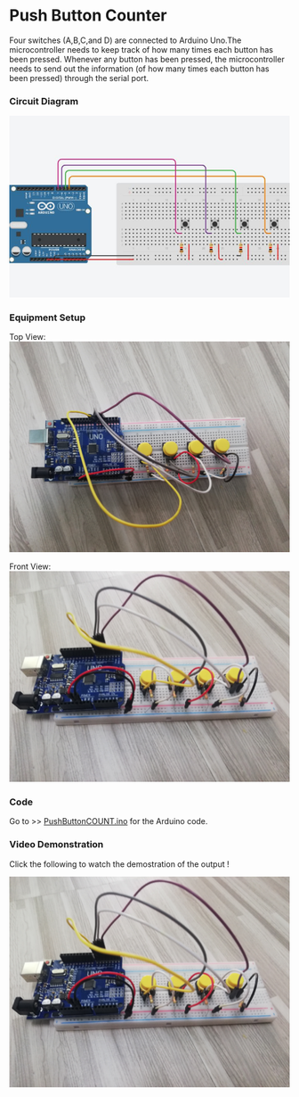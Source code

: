 # Push Button Counter

Four switches (A,B,C,and D) are connected to Arduino Uno.The microcontroller needs to keep track of how many times each button has been pressed. Whenever any button has been pressed, the microcontroller needs to send out the information (of how many times each button has been pressed) through the serial port.

### Circuit Diagram
![Circuit Diagram](https://github.com/AimanCheong/MCTE_4342_Embedded_System_Design/blob/main/Weekly%20Assessments%20and%20Exercises/Week%204/Exercise%208/Circuit%20Diagram.JPG)

### Equipment Setup
Top View:
![Top View](https://github.com/AimanCheong/MCTE_4342_Embedded_System_Design/blob/main/Weekly%20Assessments%20and%20Exercises/Week%204/Exercise%208/Equipment%20Setup%20Top.jpg)

Front View:
![Front View](https://github.com/AimanCheong/MCTE_4342_Embedded_System_Design/blob/main/Weekly%20Assessments%20and%20Exercises/Week%204/Exercise%208/Equipment%20Setup%20Front.jpg)

### Code
Go to >> [PushButtonCOUNT.ino](https://github.com/AimanCheong/MCTE_4342_Embedded_System_Design/blob/main/Weekly%20Assessments%20and%20Exercises/Week%204/Exercise%208/PushButtonCOUNT.ino) for the Arduino code.

### Video Demonstration
Click the following to watch the demostration of the output !

[![Video_Demostration](https://github.com/AimanCheong/MCTE_4342_Embedded_System_Design/blob/main/Weekly%20Assessments%20and%20Exercises/Week%204/Exercise%208/Equipment%20Setup%20Front.jpg)](https://youtu.be/t_1WMhlbNj8)



